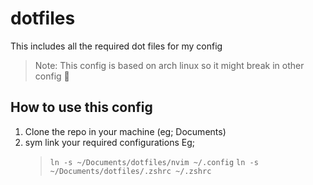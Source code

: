 # dotfiles

This includes all the required dot files for my config

> Note: This config is based on arch linux so it might break in other config 󰇹

## How to use this config
1. Clone the repo in your machine (eg; Documents)
2. sym link your required configurations
    Eg; 
    > ```ln -s ~/Documents/dotfiles/nvim ~/.config```
    > ```ln -s ~/Documents/dotfiles/.zshrc ~/.zshrc```


